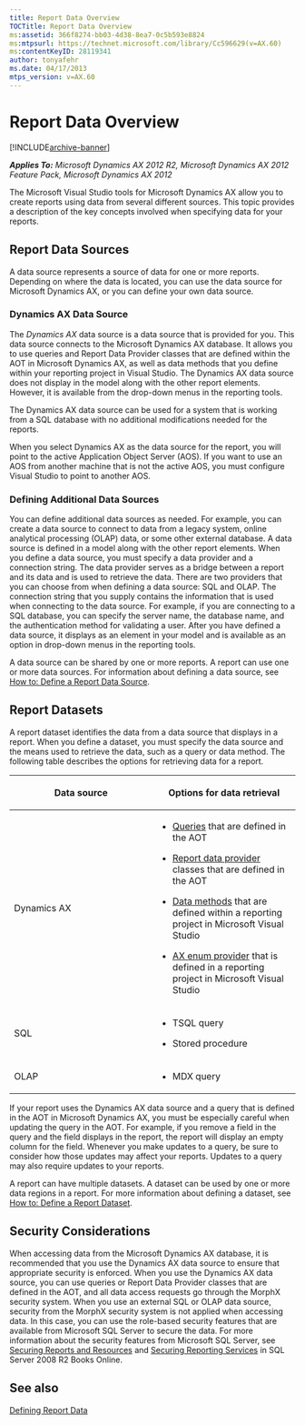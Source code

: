 ```yaml
---
title: Report Data Overview
TOCTitle: Report Data Overview
ms:assetid: 366f8274-bb03-4d38-8ea7-0c5b593e8824
ms:mtpsurl: https://technet.microsoft.com/library/Cc596629(v=AX.60)
ms:contentKeyID: 28119341
author: tonyafehr
ms.date: 04/17/2013
mtps_version: v=AX.60
---
```


# Report Data Overview 


[!INCLUDE[archive-banner](includes/archive-banner.md)]


_**Applies To:** Microsoft Dynamics AX 2012 R2, Microsoft Dynamics AX 2012 Feature Pack, Microsoft Dynamics AX 2012_

The Microsoft Visual Studio tools for Microsoft Dynamics AX allow you to create reports using data from several different sources. This topic provides a description of the key concepts involved when specifying data for your reports. 

## Report Data Sources

A data source represents a source of data for one or more reports. Depending on where the data is located, you can use the data source for Microsoft Dynamics AX, or you can define your own data source.

### Dynamics AX Data Source

The *Dynamics AX* data source is a data source that is provided for you. This data source connects to the Microsoft Dynamics AX database. It allows you to use queries and Report Data Provider classes that are defined within the AOT in Microsoft Dynamics AX, as well as data methods that you define within your reporting project in Visual Studio. The Dynamics AX data source does not display in the model along with the other report elements. However, it is available from the drop-down menus in the reporting tools.

The Dynamics AX data source can be used for a system that is working from a SQL database with no additional modifications needed for the reports.

When you select Dynamics AX as the data source for the report, you will point to the active Application Object Server (AOS). If you want to use an AOS from another machine that is not the active AOS, you must configure Visual Studio to point to another AOS.

### Defining Additional Data Sources

You can define additional data sources as needed. For example, you can create a data source to connect to data from a legacy system, online analytical processing (OLAP) data, or some other external database. A data source is defined in a model along with the other report elements. When you define a data source, you must specify a data provider and a connection string. The data provider serves as a bridge between a report and its data and is used to retrieve the data. There are two providers that you can choose from when defining a data source: SQL and OLAP. The connection string that you supply contains the information that is used when connecting to the data source. For example, if you are connecting to a SQL database, you can specify the server name, the database name, and the authentication method for validating a user. After you have defined a data source, it displays as an element in your model and is available as an option in drop-down menus in the reporting tools.

A data source can be shared by one or more reports. A report can use one or more data sources. For information about defining a data source, see [How to: Define a Report Data Source](how-to-define-a-report-data-source.md).

## Report Datasets

A report dataset identifies the data from a data source that displays in a report. When you define a dataset, you must specify the data source and the means used to retrieve the data, such as a query or data method. The following table describes the options for retrieving data for a report.

<table>
<colgroup>
<col style="width: 50%" />
<col style="width: 50%" />
</colgroup>
<thead>
<tr class="header">
<th><p>Data source</p></th>
<th><p>Options for data retrieval</p></th>
</tr>
</thead>
<tbody>
<tr class="odd">
<td><p>Dynamics AX</p></td>
<td><ul>
<li><p><a href="using-queries-to-access-report-data.md">Queries</a> that are defined in the AOT</p></li>
<li><p><a href="using-report-data-provider-classes-to-access-report-data.md">Report data provider</a> classes that are defined in the AOT</p></li>
<li><p><a href="using-business-logic-in-report-data-methods-to-access-report-data.md">Data methods</a> that are defined within a reporting project in Microsoft Visual Studio</p></li>
<li><p><a href="using-ax-enum-provider-to-access-report-data.md">AX enum provider</a> that is defined in a reporting project in Microsoft Visual Studio</p></li>
</ul></td>
</tr>
<tr class="even">
<td><p>SQL</p></td>
<td><ul>
<li><p>TSQL query</p></li>
<li><p>Stored procedure</p></li>
</ul></td>
</tr>
<tr class="odd">
<td><p>OLAP</p></td>
<td><ul>
<li><p>MDX query</p></li>
</ul></td>
</tr>
</tbody>
</table>


If your report uses the Dynamics AX data source and a query that is defined in the AOT in Microsoft Dynamics AX, you must be especially careful when updating the query in the AOT. For example, if you remove a field in the query and the field displays in the report, the report will display an empty column for the field. Whenever you make updates to a query, be sure to consider how those updates may affect your reports. Updates to a query may also require updates to your reports.

A report can have multiple datasets. A dataset can be used by one or more data regions in a report. For more information about defining a dataset, see [How to: Define a Report Dataset](how-to-define-a-report-dataset.md).

## Security Considerations

When accessing data from the Microsoft Dynamics AX database, it is recommended that you use the Dynamics AX data source to ensure that appropriate security is enforced. When you use the Dynamics AX data source, you can use queries or Report Data Provider classes that are defined in the AOT, and all data access requests go through the MorphX security system. When you use an external SQL or OLAP data source, security from the MorphX security system is not applied when accessing data. In this case, you can use the role-based security features that are available from Microsoft SQL Server to secure the data. For more information about the security features from Microsoft SQL Server, see [Securing Reports and Resources](https://go.microsoft.com/fwlink/?linkid=110169) and [Securing Reporting Services](https://go.microsoft.com/fwlink/?linkid=110170) in SQL Server 2008 R2 Books Online.

## See also

[Defining Report Data](defining-report-data.md)

